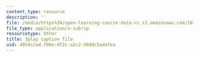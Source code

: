 ```yaml
---
content_type: resource
description: ''
file: /media/https%3A/open-learning-course-data-rc.s3.amazonaws.com/18-217-graph-theory-and-additive-combinatorics-fall-2019/4054ccadf06edf2ca2c2569dc5adafea_YAo1sd4kuOQ.srt
file_type: application/x-subrip
resourcetype: Other
title: 3play caption file
uid: 4054ccad-f06e-df2c-a2c2-569dc5adafea
---
```

